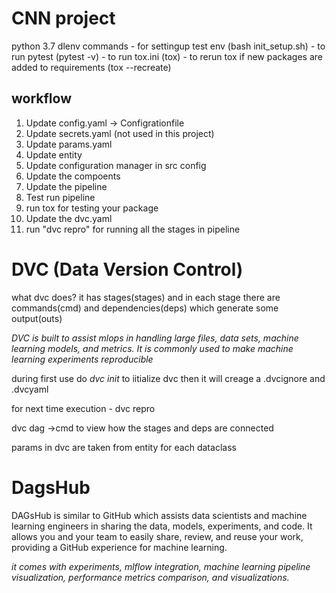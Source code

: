 # CNN project
python 3.7
dlenv
commands 
    - for settingup test env (bash init_setup.sh)
    - to run pytest (pytest -v)
    - to run tox.ini (tox)
    - to rerun tox if new packages are added to requirements (tox --recreate)


## workflow

1.  Update config.yaml -> Configrationfile
2.  Update secrets.yaml (not used in this project)
3.  Update params.yaml
4.  Update entity
5.  Update configuration manager in src config
6.  Update the compoents
7.  Update the pipeline
8.  Test run pipeline
9.  run tox for testing your package
10. Update the dvc.yaml
11. run "dvc repro" for running all the stages in pipeline

# DVC (Data Version Control)

what dvc does?
it has stages(stages) and in each stage there are commands(cmd) and dependencies(deps) which generate some output(outs) 

*DVC is built to assist mlops in handling large files, data sets, machine learning models, and metrics. It is commonly used to make machine learning experiments reproducible*


during first use do *dvc init* to iitialize dvc
then it will creage a .dvcignore and .dvcyaml 

for next time execution - dvc repro

dvc dag ->cmd to view how the stages and deps are connected

params in dvc are taken from entity for each dataclass

# DagsHub

DAGsHub is similar to GitHub which assists data scientists and machine learning engineers in sharing the data, models, experiments, and code. It allows you and your team to easily share, review, and reuse your work, providing a GitHub experience for machine learning.

*it comes with experiments, mlflow integration, machine learning pipeline visualization, performance metrics comparison, and visualizations.*
